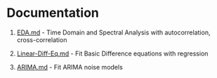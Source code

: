 # Documentation

1. [EDA.md](https://github.com/arunavsk/Time-Series-S650/blob/master/Demand%20Forecasting/EDA.md "EDA.md")  - Time Domain and Spectral Analysis with autocorrelation, cross-correlation

2. [Linear-Diff-Eq.md](https://github.com/arunavsk/Time-Series-S650/blob/master/Demand%20Forecasting/Linear-Diff-Eq.md "Linear-Diff-Eq.md") - Fit Basic Difference equations with regression

3. [ARIMA.md](https://github.com/arunavsk/Time-Series-S650/blob/master/Demand%20Forecasting/ARIMA.md "ARIMA.md") - Fit ARIMA noise models
